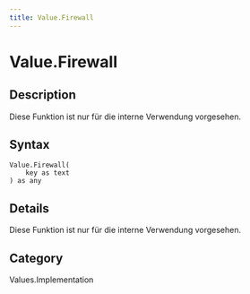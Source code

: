 ```yaml
---
title: Value.Firewall
---
```


# Value.Firewall


## Description

Diese Funktion ist nur für die interne Verwendung vorgesehen.


## Syntax

```powerquery
Value.Firewall(
    key as text
) as any
```


## Details

Diese Funktion ist nur für die interne Verwendung vorgesehen.



## Category
Values.Implementation

